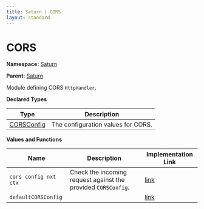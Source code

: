 ```yaml
---
title: Saturn | CORS
layout: standard
---
```


# CORS

**Namespace:** [Saturn](./saturn.html)

**Parent:** [Saturn](./saturn.html)

Module defining CORS `HttpHandler`.

**Declared Types**

| Type                                        | Description                        |
|---------------------------------------------|------------------------------------|
| [CORSConfig](./saturn-cors-corsconfig.html) | The configuration values for CORS. |

**Values and Functions**

| Name                  | Description                                                   | Implementation Link                                                                       |
|-----------------------|---------------------------------------------------------------|-------------------------------------------------------------------------------------------|
| `cors config nxt ctx` | Check the incoming request against the provided `CORSConfig`. | [link](https://github.com/SaturnFramework/Saturn/tree/master/src/Saturn/CORS.fs#L109-109) |
| `defaultCORSConfig`   |                                                               | [link](https://github.com/SaturnFramework/Saturn/tree/master/src/Saturn/CORS.fs#L157-157) |
